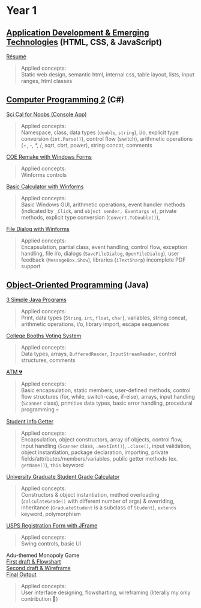 # Year 1
## [Application Development & Emerging Technologies](year-1/application-development-and-emerging-technologies) (HTML, CSS, & JavaScript) <br/>
[Résumé](year-1/application-development-and-emerging-technologies/20250228-a-act1) <br/>
> Applied concepts: <br/>
> Static web design, semantic html, internal css, table layout, lists, input ranges, html classes

## [Computer Programming 2](year-1/computer-programming-2) (C#) <br/>
[Sci Cal for Noobs (Console App)](year-1/computer-programming-2/20250127-a-act1/screenshots) <br/>
> Applied concepts: <br/>
> Namespace, class, data types (`double`, `string`), i/o, explicit type conversion (`int.Parse()`), control flow (switch), arithmetic operations (+, -, *, /, sqrt, cbrt, power), string concat, comments

[COE Remake with Windows Forms](year-1/computer-programming-2/20250404-b-act1) <br/>
> Applied concepts: <br/>
> Winforms controls

[Basic Calculator with Winforms](year-1/computer-programming-2/20250422-c-act1/Calculator) <br/>
> Applied concepts: <br/>
> Basic Windows GUI, arithmetic operations, event handler methods (indicated by `_Click`, and `object sender, Eventargs e`), private methods, explicit type conversion (`Convert.ToDouble()`),

[File Dialog with Winforms](year-1/computer-programming-2/20250428-c-act2) <br/>
> Applied concepts: <br/>
> Encapsulation, partial class, event handling, control flow, exception handling, file i/o, dialogs (`SaveFileDialog`, `OpenFileDialog`), user feedback (`MessageBox.Show`), libraries (`iTextSharp`) incomplete PDF support

## [Object-Oriented Programming](year-1/object-oriented-programming) (Java)
[3 Simple Java Programs](year-1/object-oriented-programming/20250205-a-mp1) <br/>
> Applied concepts: <br/>
> Print, data types (`String`, `int`, `float`, `char`), variables, string concat, arithmetic operations, i/o, library import, escape sequences <br/>

[College Booths Voting System](year-1/object-oriented-programming/20250212-a-mp2) <br/>
> Applied concepts: <br/>
> Data types, arrays, `BufferedReader`, `InputStreamReader`, control structures, comments <br/>

[ATM :broken_heart:](year-1/object-oriented-programming/20250305-a-exam) <br/>
> Applied concepts: <br/>
> Basic encapsulation, static members, user-defined methods, control flow structures (for, while, switch-case, if-else), arrays, input handling (`Scanner` class), primitive data types, basic error handling, procedural programming :skull: <br/>

[Student Info Getter](year-1/object-oriented-programming/20250312-b-mp1/screenshots) <br/>
> Applied concepts: <br/>
> Encapsulation, object constructors, array of objects, control flow, input handling (`Scanner` class, `.nextInt()`), `.close()`, input validation, object instantiation, package declaration, importing, private fields/attributes/members/variables, public getter methods (ex. `getName()`), `this` keyword <br/>

[University Graduate Student Grade Calculator](year-1/object-oriented-programming/20250319-b-mp2) <br/>
> Applied concepts: <br/>
> Constructors & object instantiation, method overloading (`calculateGrade()` with different number of args) & overriding, inheritance (`GraduateStudent` is a subclass of `Student`), `extends` keyword, polymorphism

[USPS Registration Form with JFrame](year-1/object-oriented-programming/20250326-b-mp3) <br/>
> Applied concepts: <br/>
> Swing controls, basic UI

Adu-themed Monopoly Game <br/>
[First draft & Flowshart](year-1/object-oriented-programming/20250413-b-exam) <br/>
[Second draft & Wireframe](year-1/object-oriented-programming/20250423-c-mp1) <br/>
[Final Output](year-1/object-oriented-programming/20250521-final-project/AACExpress_MonopolyFile) <br/>
> Applied concepts: <br/>
> User interface designing, flowsharting, wireframing (literally my only contribution :wilted_flower:)

